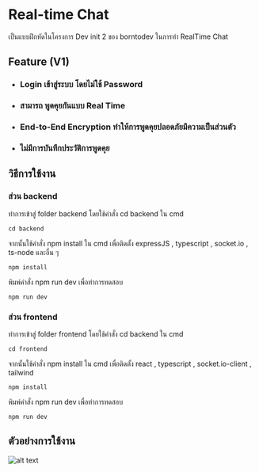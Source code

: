 # Real-time Chat
เป็นแบบฝึกหัดในโครงการ Dev init 2 ของ borntodev ในการทำ RealTime Chat

## Feature (V1)
- ### Login เข้าสู่ระบบ โดยไม่ใช้ Password
- ### สามารถ พูดคุยกันแบบ Real Time
- ### End-to-End Encryption ทำให้การพูดคุยปลอดภัยมีความเป็นส่วนตัว
- ### ไม่มีการบันทึกประวัติการพูดคุย

## วิธีการใช้งาน
### ส่วน backend
ทำการเข้าสู่ folder backend โดยใช้คำสั่ง cd backend ใน cmd
```
cd backend
```

จากนั้นใช้คำสั่ง npm install ใน cmd เพื่อติดตั้ง expressJS , typescript , socket.io , ts-node และอื่น ๆ
```
npm install
```

พิมพ์คำสั่ง npm run dev เพื่อทำการทดสอบ
```
npm run dev
```

### ส่วน frontend
ทำการเข้าสู่ folder frontend โดยใช้คำสั่ง cd backend ใน cmd
```
cd frontend
```

จากนั้นใช้คำสั่ง npm install ใน cmd เพื่อติดตั้ง react , typescript , socket.io-client , tailwind
```
npm install
```

พิมพ์คำสั่ง npm run dev เพื่อทำการทดสอบ
```
npm run dev
```

## ตัวอย่างการใช้งาน
![alt text](https://img5.pic.in.th/file/secure-sv1/Screenshot-2024-04-21-202443.jpeg)
